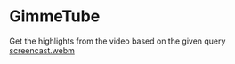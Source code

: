 # GimmeTube
Get the highlights from the video based on the given query
[screencast.webm](https://github.com/user-attachments/assets/e362eee1-d4d9-424c-a73a-db49a4e17830)
